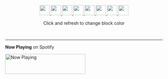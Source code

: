 <div align="center">
    <br>
    <br>
    <a href="https://spotify-test.tekgadgt.vercel.app/blocks/1">
        <img src="https://spotify-test.tekgadgt.vercel.app/blocks/1" width="32" height="32">
    </a>
    <a href="https://spotify-test.tekgadgt.vercel.app/blocks/2">
        <img src="https://spotify-test.tekgadgt.vercel.app/blocks/2" width="32" height="32">
    </a>
    <a href="https://spotify-test.tekgadgt.vercel.app/blocks/3">
        <img src="https://spotify-test.tekgadgt.vercel.app/blocks/3" width="32" height="32">
    </a>
    <a href="https://spotify-test.tekgadgt.vercel.app/blocks/4">
        <img src="https://spotify-test.tekgadgt.vercel.app/blocks/4" width="32" height="32">
    </a>
    <a href="https://spotify-test.tekgadgt.vercel.app/blocks/5">
        <img src="https://spotify-test.tekgadgt.vercel.app/blocks/5" width="32" height="32">
    </a>
    <a href="https://spotify-test.tekgadgt.vercel.app/blocks/6">
        <img src="https://spotify-test.tekgadgt.vercel.app/blocks/6" width="32" height="32">
    </a>
    <a href="https://spotify-test.tekgadgt.vercel.app/blocks/7">
        <img src="https://spotify-test.tekgadgt.vercel.app/blocks/7" width="32" height="32">
    </a>
    <a href="https://spotify-test.tekgadgt.vercel.app/blocks/8">
        <img src="https://spotify-test.tekgadgt.vercel.app/blocks/8" width="32" height="32">
    </a>
    <p align="center">Click and refresh to change block color</p>
    <br>
</div>

---

**Now Playing** on Spotify

<a href="https://spotify-test.tekgadgt.vercel.app/now-playing?open">
    <img src="https://spotify-test.tekgadgt.vercel.app/now-playing" width="256" height="64" alt="Now Playing">
</a>
